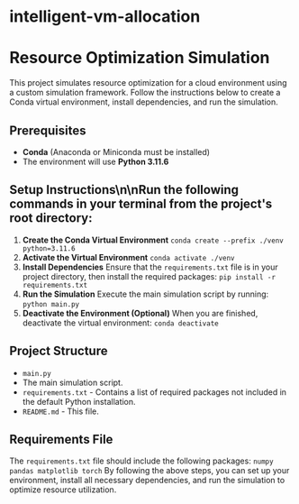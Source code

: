 # intelligent-vm-allocation



# Resource Optimization Simulation

This project simulates resource optimization for a cloud environment using a custom simulation framework. Follow the instructions below to create a Conda virtual environment, install dependencies, and run the simulation.

## Prerequisites
   - **Conda** (Anaconda or Miniconda must be installed)
   - The environment will use **Python 3.11.6**

## Setup Instructions\n\nRun the following commands in your terminal from the project's root directory:
1. **Create the Conda Virtual Environment**
    ```conda create --prefix ./venv python=3.11.6```
2. **Activate the Virtual Environment**
    ```conda activate ./venv```
3. **Install Dependencies**
    Ensure that the `requirements.txt` file is in your project directory, then install the required packages:
        ```pip install -r requirements.txt```
4. **Run the Simulation**
    Execute the main simulation script by running:
      ```python main.py```
5. **Deactivate the Environment (Optional)**
    When you are finished, deactivate the virtual environment:
      ```conda deactivate```


## Project Structure
   - `main.py` 
   - The main simulation script.
   - `requirements.txt` - Contains a list of required packages not included in the default Python installation.
- `README.md` - This file.
## Requirements File
The `requirements.txt` file should include the following packages:
```numpy pandas matplotlib torch```
By following the above steps, you can set up your environment, install all necessary dependencies, and run the simulation to optimize resource utilization.